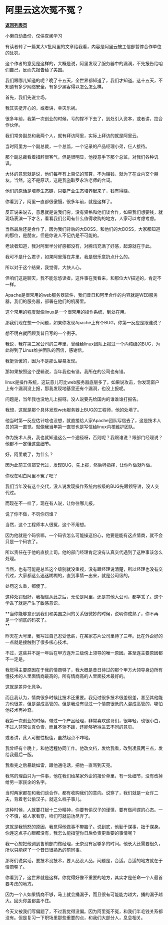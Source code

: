 # 阿里云这次冤不冤？

[**返回列表页**](/gzh/记忆承载3)

小懒自动备份，仅供查阅学习

有读者转了一篇某大V批阿里的文章给我看，内容是阿里云被工信部暂停合作单位的处罚。  

  

这个作者的意见是这样的，大概是说，阿里发现了服务器中的漏洞，不先报告给咱们自己，反而先报告给了美国。

  

我们跟哪儿知道的呢？晚了十五天，全世界都知道了，我们才知道。这十五天，不知道有多少网络安全，有多少黑客得以怎么怎么样。

  

首先，我们先说立场。

  

我其实挺开心的，或者讲，幸灾乐祸。  

  

很多年前，我第一次创业的时候，亏的撑不下去了，到处引入资本，或者讲，拉合作伙伴。  

  

我们常务副总和我两个人，就有拜访阿里，实际上拜访的就是阿里云。

  

当时阿里方一个副总裁，一个总监，一个记录的产品经理小弟，仨人接待。  

  

那个副总裁看着措辞很客气，但是很明显，他授意手下那个总监，对我们各种讥讽。  

  

大体的意思就是说，他们每年有上百亿的预算，不为赚钱，就为了在业内交个朋友。当然，这不是原话，这是我盗取罗永浩老师的台词。

  

他们的原话是培养生态链，只要产业生态培养起来了，钱有得赚。

  

你看到了，阿里一直都很傲慢，很多年前，就是这样了。

  

反正说来说去，意思就是说我们穷，没有资格和他们谈合作，如果我们想要钱，就现场表演一下才艺，看看我们公司有什么值得收购的地方，人家可以考虑考虑。  

  

当然最后还是合作了，因为我们背后的大BOSS，和他们的大BOSS，大家都知道的那位，是朋友。但是你说人不记仇是不可能的。  

  

老读者知道，我对阿里半分好感都没有，对腾讯充满了好感，起源就在于此。  

  

我可不是什么君子，如果阿里落在井里，我是很乐意扔点什么的。  

  

所以对于这个结果，我觉得，大快人心。  

  

但咱们这是聊天，我不能忽悠读者。这件事在我看来，和那位大V描述的，肯定不一样。  

  

Apache是很常用的web服务器软件，我们昔日和阿里合作的内容就是WEB服务器，我们的服务器，部署在他们的机房里。

  

这个常用的程度就像linux是一个很常用的操作系统，到处在用。

  

那我们现在想一个问题，如果你发现Apache上有个BUG，你第一反应是跟谁说？

  

想不明白就回顾我昔日写的一个例子。  

  

我说，我在第二家公司的三年里，曾经给linux团队上报过一个内核级的BUG，为此得到了Linus维护团队的回信，感谢信。

  

我挺骄傲的，因为不是那么容易发现。

  

那如果按照这个逻辑说，当年我也有错，我所在的公司也有错。  

  

linux是操作系统，这玩意儿可比web服务器底层多了。如果说攻击，你发现窗户上有个漏洞没上报，那我发现地基里还有个漏洞，也没上报呢。

  

问题是，当年我也没地儿上报呀。没人说要先给国内的谁谁谁打报告。

  

我想，这就是那个具体发现web服务器上BUG的工程师，他的处境了。  

  

他当时第一反应估计啥也没想，就直接给人家Apache团队写信去了，这是技术人员的第一直觉。就像我当年第一直觉也是写信给linux内核维护团队。

  

作为技术人员，我也就知道这么一个途径呀，否则呢？我跟谁说？跟部门经理说？他都不一定懂这些细节。  

  

好，阿里栽了，为什么？  

  

因为此前工信部交代过，发现BUG，先上报，然后听指挥，让你咋做就咋做。  

  

你现在明白阿里不冤了吧？  

  

我们当年没有这个交代，没人说发现操作系统内核级的BUG先跟领导讲，没人交代过。  

  

而现在不一样了，现在有人说，让你往哪儿报。

  

说了你不做，不罚你罚谁？

  

当然，这个工程师本人很冤，这个不用想。  

  

因为他就是个码农嘛，一个码农怎么可能操这份心，他要是能有这点情商，就不会只是一个码农了。  

  

所以责任在于他的直接上司。他的部门经理肯定没有认真交代遇到了这种事该怎么处理。

  

当然，也有可能是总监这个级别就没重视，没有跟经理说清楚，所以经理也没有交代过，大家都这么迷迷糊糊的，直到事情一出来，就是公司级的。  

  

处罚这么重，都傻了。  

  

这种处罚很好，我相信从此之后，无论是阿里，还是其他大公司，都学乖了。这个学乖了就是产生了敏感意识。  

  

 **当你能够意识到我们和美国之间的关系很微妙的时候，说明你成熟了，你不再是一个彻底的码农了。  
**

  

昨天在大号里，我写过自己忍受低薪，在某家芯片公司里待了三年。比在外企好的一点就是接触到了很多核心技术。  

  

不过，这些并不是一年后在甲方连升三级傍上领导的唯一原因。甚至连主要原因都不一定是。  

  

我觉得主要原因在于我的情商够了，我大概是昔日待过的那个甲方大领导身边所有懂技术的人里面情商最高的，所有情商高的人里面技术最好的。  

  

这就是差异化竞争。

  

而且我认为，情商很多时候比技术还重要。我见过很多技术很差很差，甚至其他能力也很差，但是混成高管的。但是我没有见过一个情商很低的人混成高管的，哪怕他技术再神奇。  

  

我第一次创业的时候，带过一个产品经理，非常喜欢这哥们，很年轻，也很小白，不过人非常认真负责，而且不骄不躁，还能够听得进去不同的意见。  

  

或者讲，此人可塑性极佳，虽然起点不咋地。

  

我曾经有个晚上，和他远程协同工作。他改文档，发给我看，改到凌晨两三点，发给我最后一版。  

  

我看完之后暴跳如雷，跟他通电话，把他一直骂到天亮。

  

我骂的理由只为一件事，他在我们给某家外企的报价单里，有一处细节，没有改掉给另一家民企的名字。

  

当时两家都在和我们谈合作，都有收购我们的意向。说穿了，我们就是一女许二夫，背着老公偷汉子。就这么档子事儿。  

  

这种时候，人就要打起十二分精神，你要有偷汉子的谨慎，要有做间谍的心态。一个不慎，被人家看穿，咱们可就前功尽弃了。  

  

这就是我愤怒的原因，我觉得他做事不带脑子。说到底，他勤于谋事，拙于谋身。你连这点子心眼都没有，我怎么能指望你日后负责更重要的事情呢？

  

我一心想把他调到售前部门做经理，无奈没有足够多的时间。他长大还需要很久，所以只能挖了一个昔日很熟悉的前同事。  

  

那哥们说实话，要技术没技术，要人品没人品，问题是，合适。合适的地方就在于情商够了。

  

你看到了，这世界就是这样。你觉得好像不重要的地方，其实才是任命一个人最首要考虑的地方。  

  

因为一个人如果情商不够，马上就会捅漏子，而且很有可能能力越大，捅的漏子越大。回头你盖都盖不住。  

  

今天又被我们写偏题了，不过我觉得没偏。因为阿里冤不冤，和我们半毛钱关系都没有。但是复习一下职场里那些重要的点，和我们大部分人，息息相关。

